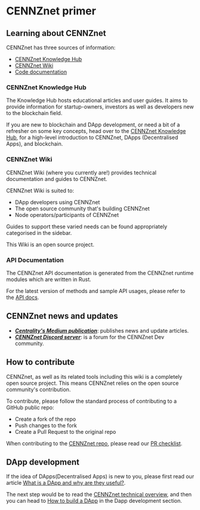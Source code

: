 # CENNZnet primer

## Learning about CENNZnet

CENNZnet has three sources of information:
* [CENNZnet Knowledge Hub](https://cennz.net/knowledge-hub/)
* [CENNZnet Wiki](Home)
* [Code documentation](https://github.com/cennznet/api.js/tree/develop/docs)

### CENNZnet Knowledge Hub

The Knowledge Hub hosts educational articles and user guides. It aims to provide information for startup-owners, investors as well as developers new to the blockchain field.

If you are new to blockchain and DApp development, or need a bit of a refresher on some key concepts, head over to the [CENNZnet Knowledge Hub](https://cennz.net/knowledge-hub/), for a high-level introduction to CENNZnet, DApps (Decentralised Apps), and blockchain. 

### CENNZnet Wiki

CENNZnet Wiki (where you currently are!) provides technical documentation and guides to CENNZnet.

CENNZnet Wiki is suited to:
* DApp developers using CENNZnet
* The open source community that's building CENNZnet
* Node operators/participants of CENNZnet

Guides to support these varied needs can be found appropriately categorised in the sidebar.

This Wiki is an open source project.


### API Documentation

The CENNZnet API documentation is generated from the CENNZnet runtime modules which are written in Rust.

For the latest version of methods and sample API usages, please refer to the [API docs](https://github.com/cennznet/api.js/tree/develop/docs).


## CENNZnet news and updates
* ***[Centrality's Medium publication](https://medium.com/centrality)***: publishes news and update articles.
* ***[CENNZnet Discord server](https://discord.gg/AnB3tRtkJ4)***: is a forum for the CENNZnet Dev community.

## How to contribute

CENNZnet, as well as its related tools including this wiki is a completely open source project. This means CENNZnet relies on the open source community's contribution.

To contribute, please follow the standard process of contributing to a GitHub public repo:
* Create a fork of the repo
* Push changes to the fork
* Create a Pull Request to the original repo

When contributing to the [CENNZnet repo](https://github.com/cennznet/cennznet), please read our [PR checklist](https://github.com/cennznet/cennznet/blob/develop/docs/CONTRIBUTING.md).

## DApp development

If the idea of DApps(Decentralised Apps) is new to you, please first read our article [What is a DApp and why are they useful?](https://cennz.net/blog/featured-blog-post/what-is-a-dapp/).

The next step would be to read the [CENNZnet technical overview](Getting-started/CENNZnet-technical-overview), and then you can head to [How to build a DApp](Dapp-development/Guides/How-to-build-a-DApp) in the Dapp development section.
